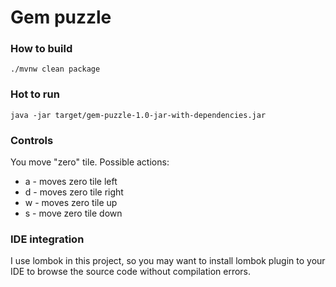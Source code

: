 # Gem puzzle

### How to build
```
./mvnw clean package
```

### Hot to run
```
java -jar target/gem-puzzle-1.0-jar-with-dependencies.jar
```

### Controls
You move "zero" tile. Possible actions:
* a - moves zero tile left
* d - moves zero tile right
* w - moves zero tile up
* s - move zero tile down

### IDE integration
I use lombok in this project, so you may want to install lombok plugin to your IDE to browse the source code without compilation errors.


